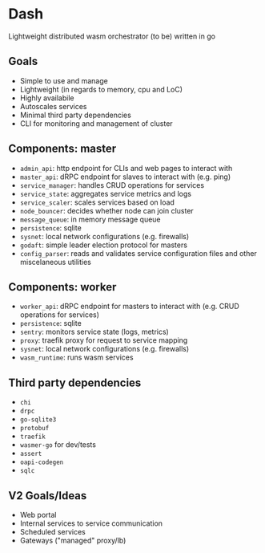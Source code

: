 # Dash
Lightweight distributed wasm orchestrator (to be) written in go

## Goals

- Simple to use and manage
- Lightweight (in regards to memory, cpu and LoC)
- Highly availabile
- Autoscales services
- Minimal third party dependencies
- CLI for monitoring and management of cluster

## Components: master
- `admin_api`: http endpoint for CLIs and web pages to interact with
- `master_api`: dRPC endpoint for slaves to interact with (e.g. ping)
- `service_manager`: handles CRUD operations for services
- `service_state`: aggregates service metrics and logs
- `service_scaler`: scales services based on load
- `node_bouncer`: decides whether node can join cluster
- `message_queue`: in memory message queue
- `persistence`: sqlite
- `sysnet`: local network configurations (e.g. firewalls)
- `godaft`: simple leader election protocol for masters
- `config_parser`: reads and validates service configuration files
and other miscelaneous utilities

## Components: worker
- `worker_api`: dRPC endpoint for masters to interact with (e.g. CRUD operations for services)
- `persistence`: sqlite
- `sentry`: monitors service state (logs, metrics)
- `proxy`: traefik proxy for request to service mapping
- `sysnet`: local network configurations (e.g. firewalls)
- `wasm_runtime`: runs wasm services

## Third party dependencies
- `chi`
- `drpc`
- `go-sqlite3`
- `protobuf`
- `traefik`
- `wasmer-go`
for dev/tests
- `assert`
- `oapi-codegen`
- `sqlc`

## V2 Goals/Ideas
- Web portal
- Internal services to service communication
- Scheduled services
- Gateways ("managed" proxy/lb)
